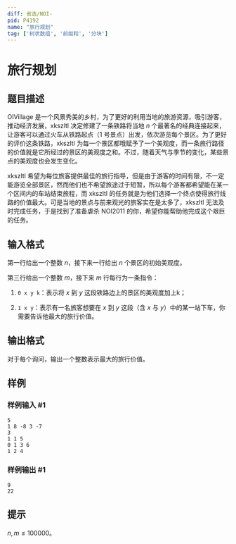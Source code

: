 ```yaml
---
diff: 省选/NOI-
pid: P4192
name: "旅行规划"
tag: ['树状数组', '前缀和', '分块']
---
```

# 旅行规划
## 题目描述

OIVillage 是一个风景秀美的乡村，为了更好的利用当地的旅游资源，吸引游客，推动经济发展，xkszltl 决定修建了一条铁路将当地 $n$ 个最著名的经典连接起来，让游客可以通过火车从铁路起点（1 号景点）出发，依次游览每个景区。为了更好的评价这条铁路，xkszltl 为每一个景区都哦赋予了一个美观度，而一条旅行路径的价值就是它所经过的景区的美观度之和。不过，随着天气与季节的变化，某些景点的美观度也会发生变化。

xkszltl 希望为每位旅客提供最佳的旅行指导，但是由于游客的时间有限，不一定能游览全部景区，然而他们也不希望旅途过于短暂，所以每个游客都希望能在某一个区间内的车站结束旅程，而 xkszltl 的任务就是为他们选择一个终点使得旅行线路的价值最大。可是当地的景点与前来观光的旅客实在是太多了，xkszltl 无法及时完成任务，于是找到了准备虐杀 NOI2011 的你，希望你能帮助他完成这个艰巨的任务。

## 输入格式

第一行给出一个整数 $n$，接下来一行给出 $n$ 个景区的初始美观度。

第三行给出一个整数 $m$，接下来 $m$ 行每行为一条指令：

1. `0 x y k`：表示将 $x$ 到 $y$ 这段铁路边上的景区的美观度加上k；

2. `1 x y`：表示有一名旅客想要在 $x$ 到 $y$ 这段（含 $x$ 与 $y$）中的某一站下车，你需要告诉他最大的旅行价值。

## 输出格式

对于每个询问，输出一个整数表示最大的旅行价值。

## 样例

### 样例输入 #1
```
5
1 8 -8 3 -7
3
1 1 5
0 1 3 6
1 2 4
```
### 样例输出 #1
```
9
22
```
## 提示

$n,m \leq 100000$。
